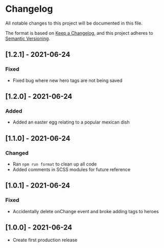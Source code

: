 # Changelog

All notable changes to this project will be documented in this file.

The format is based on [Keep a Changelog](https://keepachangelog.com/en/1.0.0/),
and this project adheres to [Semantic Versioning](https://semver.org/spec/v2.0.0.html).

## [1.2.1] - 2021-06-24

### Fixed

-   Fixed bug where new hero tags are not being saved

## [1.2.0] - 2021-06-24

### Added

-   Added an easter egg relating to a popular mexican dish

## [1.1.0] - 2021-06-24

### Changed

-   Ran `npm run format` to clean up all code
-   Added comments in SCSS modules for future reference

## [1.0.1] - 2021-06-24

### Fixed

-   Accidentally delete onChange event and broke adding tags to heroes

## [1.0.0] - 2021-06-24

-   Create first production release
